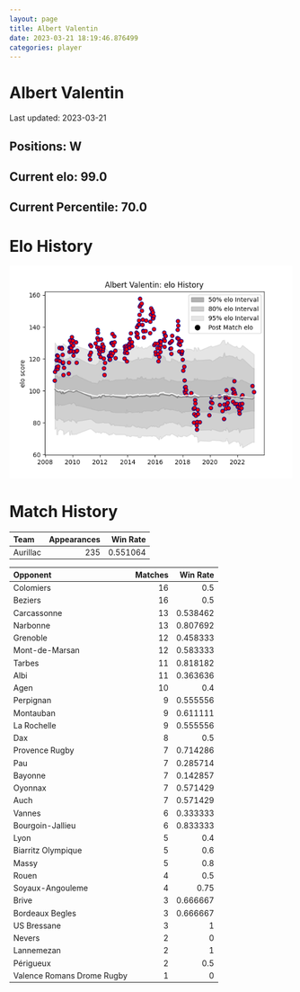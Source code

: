 ```yaml
---  
layout: page  
title: Albert Valentin  
date: 2023-03-21 18:19:46.876499  
categories: player  
---
```

# Albert Valentin


Last updated: 2023-03-21
## Positions: W

## Current elo: 99.0

## Current Percentile: 70.0

# Elo History


![elo history](history_AlbertValentin.png)
# Match History


| Team     |   Appearances |   Win Rate |
|:---------|--------------:|-----------:|
| Aurillac |           235 |   0.551064 |

| Opponent                   |   Matches |   Win Rate |
|:---------------------------|----------:|-----------:|
| Colomiers                  |        16 |   0.5      |
| Beziers                    |        16 |   0.5      |
| Carcassonne                |        13 |   0.538462 |
| Narbonne                   |        13 |   0.807692 |
| Grenoble                   |        12 |   0.458333 |
| Mont-de-Marsan             |        12 |   0.583333 |
| Tarbes                     |        11 |   0.818182 |
| Albi                       |        11 |   0.363636 |
| Agen                       |        10 |   0.4      |
| Perpignan                  |         9 |   0.555556 |
| Montauban                  |         9 |   0.611111 |
| La Rochelle                |         9 |   0.555556 |
| Dax                        |         8 |   0.5      |
| Provence Rugby             |         7 |   0.714286 |
| Pau                        |         7 |   0.285714 |
| Bayonne                    |         7 |   0.142857 |
| Oyonnax                    |         7 |   0.571429 |
| Auch                       |         7 |   0.571429 |
| Vannes                     |         6 |   0.333333 |
| Bourgoin-Jallieu           |         6 |   0.833333 |
| Lyon                       |         5 |   0.4      |
| Biarritz Olympique         |         5 |   0.6      |
| Massy                      |         5 |   0.8      |
| Rouen                      |         4 |   0.5      |
| Soyaux-Angouleme           |         4 |   0.75     |
| Brive                      |         3 |   0.666667 |
| Bordeaux Begles            |         3 |   0.666667 |
| US Bressane                |         3 |   1        |
| Nevers                     |         2 |   0        |
| Lannemezan                 |         2 |   1        |
| Périgueux                  |         2 |   0.5      |
| Valence Romans Drome Rugby |         1 |   0        |